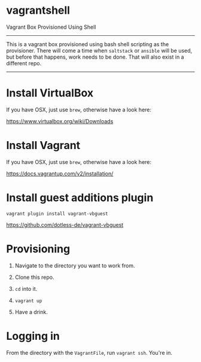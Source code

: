 vagrantshell
============

Vagrant Box Provisioned Using Shell

---

This is a vagrant box provisioned using bash shell scripting as the provisioner.
There will come a time when `saltstack` or `ansible` will be used, but before that happens, work
needs to be done. That will also exist in a different repo.

---

# Install VirtualBox

If you have OSX, just use `brew`, otherwise have a look here:

https://www.virtualbox.org/wiki/Downloads

# Install Vagrant

If you have OSX, just use `brew`, otherwise have a look here:

https://docs.vagrantup.com/v2/installation/

# Install guest additions plugin

`vagrant plugin install vagrant-vbguest`

https://github.com/dotless-de/vagrant-vbguest

# Provisioning

1. Navigate to the directory you want to work from.

2. Clone this repo.

3. `cd` into it.

4. `vagrant up`

5. Have a drink.

# Logging in

From the directory with the `VagrantFile`, run `vagrant ssh`. You're in.
